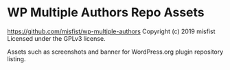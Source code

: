 # WP Multiple Authors Repo Assets #
https://github.com/misfist/wp-multiple-authors
Copyright (c) 2019 misfist
Licensed under the GPLv3 license.

Assets such as screenshots and banner for WordPress.org plugin repository listing.